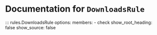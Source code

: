 # Documentation for `DownloadsRule`

::: rules.DownloadsRule
    options:
      members:
        - check
      show_root_heading: false
      show_source: false
